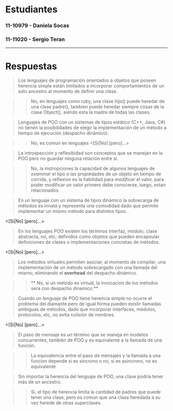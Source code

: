 # Estudiantes
### 11-10979 - Daniela Socas
### 11-11020 - Sergio Teran
[comment]: # "Si el grupo es de un solo integrante, elimine la linea anterior"
---
# Respuestas

> Los lenguajes de programación orientados a objetos que poseen herencia simple están limitados a incorporar comportamientos de un solo ancestro al momento de definir una clase.

>> No, en lenguajes como ruby, una clase hijo() puede heredar de una clase padre(), tambien puede heredar siempre cosas de la clase Object(), siendo esta la madre de todas las clases.

> Lenguajes de POO con un sistemas de tipos estático (C++, Java, C\#) no tienen la posibilidades de elegir la implementación de un método a tiempo de ejecución (despacho dinámico).

>> No, es comun en lenguajes 
<[Si|No] [pero]...>

> La introspección y reflexibidad son conceptos que se manejan en la POO pero no guardar ninguna relación entre sí.

>> No, la instropciones la capacidad de algunos lenguajes de *examinar* el tipo o las propiedades de un objeto en tiempo de corrida, y reflexion es la habilidad para *modificar* el valor, para poder modificar un valor primero debe conocerse, luego, estan relacionados.

> En un lenguaje con un sistema de tipos dinámico la sobrecarga de métodos es innata y representa una comodidad dado que permite implementar un mismo método para distintos tipos.

<[Si|No] [pero]...>

> En los lenguajes POO existen los términos interfaz, módulo, clase abstracta, rol, etc; definidos como objetos que pueden encapsular definiciones de clases o implementaciones concretas de métodos.

<[Si|No] [pero]...>

> Los métodos virtuales permiten asociar, al momento de compilar, una implementación de un método sobrecargado con una llamada del mismo; eliminando el **overhead** del despacho dinámico.

>>** No, si un metodo es virtual, la invocacion de los metodos sera con despacho dinamico.**


> Cuando un lenguaje de POO tiene herencia simple no ocurre el problema del diamante pero de igual forma pueden existir llamadas ambiguas de métodos, dado que incorporar interfaces, módulos, protocolos, etc, no evita colisión de nombres.

<[Si|No] [pero]...>

> El paso de mensaje es un término que se maneja en modelos concurrentes, también de POO y es equivalente a la llamada de una función.

>> La equivalencia entre el paso de mensajes y la llamada a una funcion depende si es sincrono o no, si es asincrono, no es equivalente

> Sin importar la herencia del lenguaje de POO, una clase podría tener más de un ancestro.

>> Si, el tipo de herencia limita la cantidad de padres que puede tener una clase, pero es comun que una clase heredada a su vez herede de otras superclases.
